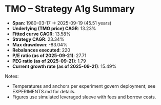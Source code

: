 # TMO – Strategy A1g Summary

- **Span**: 1980-03-17 → 2025-09-19 (45.51 years)
- **Underlying (TMO price) CAGR**: 13.23%
- **Fitted curve CAGR**: 13.58%
- **Strategy CAGR**: 23.34%
- **Max drawdown**: -83.04%
- **Rebalances executed**: 220
- **P/E ratio (as of 2025-09-21)**: 27.71
- **PEG ratio (as of 2025-09-21)**: 1.79
- **Current growth rate (as of 2025-09-21)**: 15.49%

Notes:

- Temperatures and anchors per experiment govern deployment; see EXPERIMENTS.md for details.
- Figures use simulated leveraged sleeve with fees and borrow costs.
